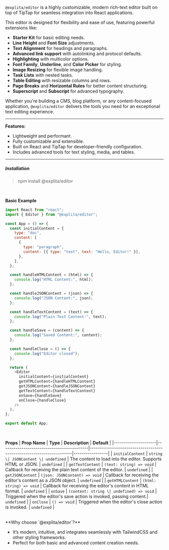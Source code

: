 `@explita/editor` is a highly customizable, modern rich-text editor built on top of TipTap for seamless integration into React applications.

This editor is designed for flexibility and ease of use, featuring powerful extensions like:

- **Starter Kit** for basic editing needs.
- **Line Height** and **Font Size** adjustments.
- **Text Alignment** for headings and paragraphs.
- **Advanced link support** with autolinking and protocol defaults.
- **Highlighting** with multicolor options.
- **Font Family**, **Underline**, and **Color Picker** for styling.
- **Image Resizing** for flexible image handling.
- **Task Lists** with nested tasks.
- **Table Editing** with resizable columns and rows.
- **Page Breaks** and **Horizontal Rules** for better content structuring.
- **Superscript** and **Subscript** for advanced typography.

Whether you're building a CMS, blog platform, or any content-focused application, `@explita/editor` delivers the tools you need for an exceptional text editing experience.

---

**Features:**

- Lightweight and performant.
- Fully customizable and extensible.
- Built on React and TipTap for developer-friendly configuration.
- Includes advanced tools for text styling, media, and tables.

---

##### Installation

> npm install @explita/editor

<br/>

**Basic Example**

```javascript
import React from "react";
import { Editor } from "@explita/editor";

const App = () => {
  const initialContent = {
    type: "doc",
    content: [
      {
        type: "paragraph",
        content: [{ type: "text", text: "Hello, Editor!" }],
      },
    ],
  };

  const handleHTMLContent = (html) => {
    console.log("HTML Content:", html);
  };

  const handleJSONContent = (json) => {
    console.log("JSON Content:", json);
  };

  const handleTextContent = (text) => {
    console.log("Plain Text Content:", text);
  };

  const handleSave = (content) => {
    console.log("Saved Content:", content);
  };

  const handleClose = () => {
    console.log("Editor closed");
  };

  return (
    <Editor
      initialContent={initialContent}
      getHTMLContent={handleHTMLContent}
      getJSONContent={handleJSONContent}
      getTextContent={handleTextContent}
      onSave={handleSave}
      onClose={handleClose}
    />
  );
};

export default App;
```

<br/>

**Props**
| **Prop Name** | **Type** | **Description** | **Default** |
|---------------------|-------------------------------------------|---------------------------------------------------------------------|-----------------|
| `initialContent` | `string \| JSONContent \| undefined` | The content to load into the editor. Supports HTML or JSON. | `undefined` |
| `getTextContent` | `(text: string) => void` | Callback for receiving the plain text content of the editor. | `undefined` |
| `getJSONContent` | `(json: JSONContent) => void` | Callback for receiving the editor's content as a JSON object. | `undefined` |
| `getHTMLContent` | `(html: string) => void` | Callback for receiving the editor's content in HTML format. | `undefined` |
| `onSave` | `(content: string \| undefined) => void` | Triggered when the editor's save action is invoked, passing content.| `undefined` |
| `onClose` | `() => void` | Triggered when the editor's close action is invoked. | `undefined` |

<br/>
**Why choose `@explita/editor`?**

- It’s modern, intuitive, and integrates seamlessly with TailwindCSS and other styling frameworks.
- Perfect for both basic and advanced content creation needs.

